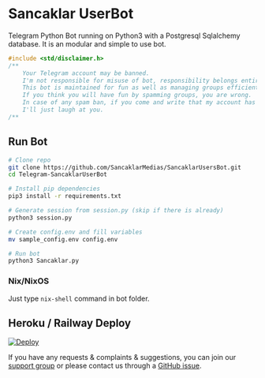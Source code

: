 Sancaklar UserBot
==
Telegram Python Bot running on Python3 with a Postgresql Sqlalchemy database. It is an modular and simple to use bot.

```c
#include <std/disclaimer.h>
/**
    Your Telegram account may be banned.
    I'm not responsible for misuse of bot, responsibility belongs entirely to user.
    This bot is maintained for fun as well as managing groups efficiently.
    If you think you will have fun by spamming groups, you are wrong.
    In case of any spam ban, if you come and write that my account has been banned,
    I'll just laugh at you.
/**
```
## Run Bot
```bash
# Clone repo
git clone https://github.com/SancaklarMedias/SancaklarUsersBot.git
cd Telegram-SancaklarUserBot

# Install pip dependencies
pip3 install -r requirements.txt

# Generate session from session.py (skip if there is already)
python3 session.py

# Create config.env and fill variables
mv sample_config.env config.env

# Run bot
python3 Sancaklar.py
```
### Nix/NixOS
Just type `nix-shell` command in bot folder.

## Heroku / Railway Deploy
[![Deploy](https://www.herokucdn.com/deploy/button.svg)](https://heroku.com/deploy?template=https://github.com/SancaklarMedias/SancaklarUsersBot)

If you have any requests & complaints & suggestions, you can join our [support group](https://t.me/SancaklarUsersSupport) or please contact us through a [GitHub issue](https://github.com/TeamDerUntergang/Telegram-SancaklarUserBot/issues).

